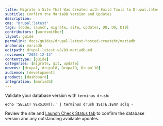 ```yaml
---
title: Migrate a Site That Was Created with Build Tools to Drupal:latest
subtitle: Confirm the MariaDB Version and Updates
description: 
cms: "Drupal:latest"
tags: [code, launch, migrate, site, updates, D8, D9, D10]
contributors: [wordsmither]
layout: guide
permalink: docs/guides/drupal-latest-hosted-createbt/mariadb
anchorid: mariadb
editpath: drupal-latest-v8/09-mariadb.md
reviewed: "2022-12-13"
contenttype: [guide]
categories: [migrate, git, update]
newcms: [drupal, drupal8, Drupal9, Drupal10]
audience: [development]
product: [dashboard]
integration: [mariadb]
---
```


Validate your database version with `terminus drush`:

```bash{promptUser: user}
echo 'SELECT VERSION();' | terminus drush $SITE.$ENV sqlq -
```

Review the site and [Launch Check Status tab](/drupal-launch-check) to confirm the database version and any outstanding available updates.
